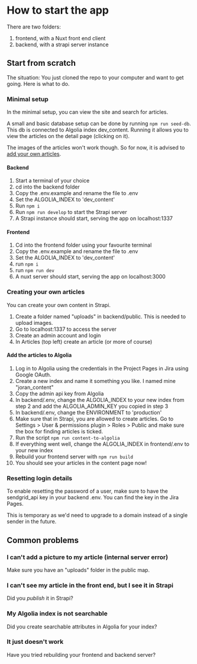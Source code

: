 # How to start the app

There are two folders:

1. frontend, with a Nuxt front end client
2. backend, with a strapi server instance

## Start from scratch

The situation: You just cloned the repo to your computer and want to get going. Here is what to do.

### Minimal setup

In the minimal setup, you can view the site and search for articles.

A small and basic database setup can be done by running `npm run seed-db`. This db is connected to Algolia index dev_content. Running it allows you to view the articles on the detail page (clicking on it).

The images of the articles won't work though. So for now, it is advised to [add your own articles](creating-your-own-articles).

#### Backend

1. Start a terminal of your choice
2. cd into the backend folder
3. Copy the .env.example and rename the file to .env
4. Set the ALGOLIA_INDEX to 'dev_content'
5. Run `npm i`
6. Run `npm run develop` to start the Strapi server
7. A Strapi instance should start, serving the app on localhost:1337

#### Frontend

1. Cd into the frontend folder using your favourite terminal
2. Copy the .env.example and rename the file to .env
3. Set the ALGOLIA_INDEX to 'dev_content'
4. run `npm i`
5. run `npm run dev`
6. A nuxt server should start, serving the app on localhost:3000

### Creating your own articles

You can create your own content in Strapi.

1. Create a folder named "uploads" in backend/public. This is needed to upload images.
2. Go to localhost:1337 to access the server
3. Create an admin account and login
4. In Articles (top left) create an article (or more of course)

#### Add the articles to Algolia

1. Log in to Algolia using the credentials in the Project Pages in Jira using Google OAuth.
2. Create a new index and name it something you like. I named mine "joran_content"
3. Copy the admin api key from Algolia
4. In backend/.env, change the ALGOLIA_INDEX to your new index from step 2 and add the ALGOLIA_ADMIN_KEY you copied in step 3
5. In backend/.env, change the ENVIRONMENT to 'production'
6. Make sure that in Strapi, you are allowed to create articles. Go to Settings > User & permissions plugin > Roles > Public and make sure the box for finding articles is ticked.
7. Run the script `npm run content-to-algolia`
8. If everything went well, change the ALGOLIA_INDEX in frontend/.env to your new index
9. Rebuild your frontend server with `npm run build`
10. You should see your articles in the content page now!

### Resetting login details

To enable resetting the password of a user, make sure to have the sendgrid_api key in your backend .env. You can find the key in the Jira Pages.

This is temporary as we'd need to upgrade to a domain instead of a single sender in the future.

## Common problems

### I can't add a picture to my article (internal server error)

Make sure you have an "uploads" folder in the public map.

### I can't see my article in the front end, but I see it in Strapi

Did you _publish_ it in Strapi?

### My Algolia index is not searchable

Did you create searchable attributes in Algolia for your index?

### It just doesn't work

Have you tried rebuilding your frontend and backend server?

